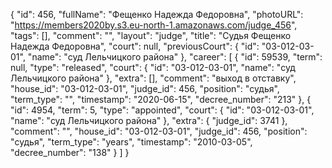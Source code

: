 {
    "id": 456,
    "fullName": "Фещенко Надежда Федоровна",
    "photoURL": "https://members2020by.s3.eu-north-1.amazonaws.com/judge_456",
    "tags": [],
    "comment": "",
    "layout": "judge",
    "title": "Судья Фещенко Надежда Федоровна",
    "court": null,
    "previousCourt": {
        "id": "03-012-03-01",
        "name": "суд Лельчицкого района"
    },
    "career": [
        {
            "id": 59539,
            "term": null,
            "type": "released",
            "court": {
                "id": "03-012-03-01",
                "name": "суд Лельчицкого района"
            },
            "extra": [],
            "comment": "выход в отставку",
            "house_id": "03-012-03-01",
            "judge_id": 456,
            "position": "судья",
            "term_type": "",
            "timestamp": "2020-06-15",
            "decree_number": "213"
        },
        {
            "id": 4954,
            "term": 5,
            "type": "appointed",
            "court": {
                "id": "03-012-03-01",
                "name": "суд Лельчицкого района"
            },
            "extra": {
                "judge_id": 3741
            },
            "comment": "",
            "house_id": "03-012-03-01",
            "judge_id": 456,
            "position": "судья",
            "term_type": "years",
            "timestamp": "2010-03-05",
            "decree_number": "138"
        }
    ]
}